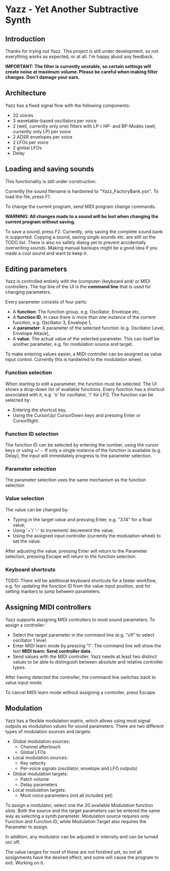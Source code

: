 # Yazz - Yet Another Subtractive Synth

## Introduction
Thanks for trying out Yazz. This project is still under development, so not
everything works as expected, or at all. I'm happy about any feedback.

**IMPORTANT: The filter is currently unstable, so certain settings will create
noise at maximum volume. Please be careful when making filter changes. Don't
damage your ears.**

## Architecture

Yazz has a fixed signal flow with the following components:

* 32 voices
* 3 wavetable-based oscillators per voice
* 2 (well, currently only one) filters with LP-/ HP- and BP-Modes (well, currently
  only LP) per voice
* 2 ADSR envelopes per voice
* 2 LFOs per voice
* 2 global LFOs
* Delay

## Loading and saving sounds

This functionality is still under construction.

Currently the sound filename is hardwired to "Yazz_FactoryBank.ysn". To load
the file, press F1.

To change the current program, send MIDI program change commands.

**WARNING: All changes made to a sound will be lost when changing the current
program without saving.**

To save a sound, press F2. Currently, only saving the complete sound bank is
supported. Copying a sound, saving single sounds etc. are still on the TODO
list. There is also no safety dialog yet to prevent accidentally overwriting
sounds. Making manual backups might be a good idea if you made a cool sound and
want to keep it.

## Editing parameters

Yazz is controlled entirely with the (computer-)keyboard and/ or MIDI
controllers. The top line of the UI is the **command line** that is used
for changing parameters.

Every parameter consists of four parts:

* A **function**: The function group, e.g. Oscillator, Envelope etc,
* A **function ID**, in case there is more than one instance of the current
  function, e.g. Oscillator 3, Envelope 1,
* A **parameter**: A parameter of the selected function (e.g. Oscillator Level,
  Envelope Attack),
* A **value**: The actual value of the selected parameter. This can itself be
  another parameter, e.g. for modulation source and target.

To make entering values easier, a MIDI controller can be assigned as value
input control. Currently this is hardwired to the modulation wheel.

### Function selection

When starting to edit a parameter, the function must be selected. The UI shows
a drop-down list of available functions. Every function has a shortcut
associated with it, e.g. 'o' for oscillator, 'l' for LFO. The function can
be selected by:

* Entering the shortcut key,
* Using the CursorUp/ CursorDown keys and pressing Enter or CursorRight.

### Function ID selection

The function ID can be selected by entering the number, using the cursor keys
or using +/ -. If only a single instance of the function is available (e.g.
Delay), the input will immediately progress to the parameter selection.

### Parameter selection

The parameter selection uses the same mechanism as the function selection

### Value selection

The value can be changed by:

* Typing in the target value and pressing Enter, e.g. "3.14" for a float value,
* Using '+'/ '-' to increment/ decrement the value,
* Using the assigned input controller (currently the modulation wheel) to set
  the value.

After adjusting the value, pressing Enter will return to the Parameter
selection, pressing Escape will return to the function selection.

### Keyboard shortcuts

TODO: There will be additional keyboard shortcuts for a faster workflow, e.g.
for updating the function ID from the value input position, and for setting
markers to jump between parameters.

## Assigning MIDI controllers

Yazz supports assigning MIDI controllers to most sound parameters. To assign a
controller:

* Select the target parameter in the command line (e.g. "o1l" to select
  oscillator 1 level.
* Enter MIDI learn mode by pressing "l". The command line will show the text
  **MIDI learn: Send controller data**.
* Send values with the MIDI controller. Yazz needs at least two distinct values
  to be able to distinguish between absolute and relative controller types.

After having detected the controller, the command line switches back to value
input mode.

To cancel MIDI learn mode without assigning a controller, press Escape.

## Modulation ##

Yazz has a flexible modulation matrix, which allows using most signal outputs
as modulation values for sound parameters. There are two different types of
modulation sources and targets:

* Global modulation sources:
    * Channel aftertouch
    * Global LFOs
* Local modulation sources:
    * Key velocity
    * Per-voice signals (oscillator, envelope and LFO outputs)
* Global modulation targets:
    * Patch volume
    * Delay parameters
* Local modulation targets:
    * Most voice parameters (not all included yet)

To assign a modulator, select one the 20 available Modulation function slots.
Both the source and the target parameters can be entered the same way as
selecting a synth parameter. Modulation source requires only Function and
Function ID, while Modulation Target also requires the Parameter to assign.

In addition, any modulator can be adjusted in intensity and can be turned on/
off.

The value ranges for most of these are not finished yet, so not all assignments
have the desired effect, and some will cause the program to exit. Working on
it.

